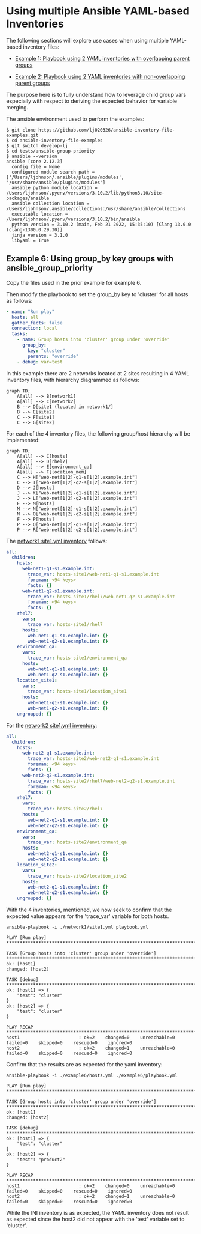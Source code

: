 
Using multiple Ansible YAML-based Inventories  
===

The following sections will explore use cases when using multiple YAML-based inventory files:

* [Example 1: Playbook using 2 YAML inventories with overlapping parent groups](#Example-01)

* [Example 2: Playbook using 2 YAML inventories with non-overlapping parent groups](#Example-02)

The purpose here is to fully understand how to leverage child group vars especially with respect to deriving the expected behavior for variable merging. 

The ansible environment used to perform the examples:

```output
$ git clone https://github.com/lj020326/ansible-inventory-file-examples.git
$ cd ansible-inventory-file-examples
$ git switch develop-lj
$ cd tests/ansible-group-priority
$ ansible --version
ansible [core 2.12.3]
  config file = None
  configured module search path = ['/Users/ljohnson/.ansible/plugins/modules', '/usr/share/ansible/plugins/modules']
  ansible python module location = /Users/ljohnson/.pyenv/versions/3.10.2/lib/python3.10/site-packages/ansible
  ansible collection location = /Users/ljohnson/.ansible/collections:/usr/share/ansible/collections
  executable location = /Users/ljohnson/.pyenv/versions/3.10.2/bin/ansible
  python version = 3.10.2 (main, Feb 21 2022, 15:35:10) [Clang 13.0.0 (clang-1300.0.29.30)]
  jinja version = 3.1.0
  libyaml = True
```



## <a id="Example-06"></a>Example 6: Using group_by key groups with ansible_group_priority

Copy the files used in the prior example for example 6.

Then modify the playbook to set the group_by key to 'cluster' for all hosts as follows:

```yaml
- name: "Run play"
  hosts: all
  gather_facts: false
  connection: local
  tasks:
    - name: Group hosts into 'cluster' group under 'override'
      group_by:
        key: "cluster"
        parents: "override"
    - debug: var=test
```

In this example there are 2 networks located at 2 sites resulting in 4 YAML inventory files, with hierarchy diagrammed as follows:

```mermaid
graph TD;
    A[all] --> B[network1]
    A[all] --> C[network2]
    B --> D[site1 (located in network1/]
    B --> E[site2]
    C --> F[site1]
    C --> G[site2]
```


For each of the 4 inventory files, the following group/host hierarchy will be implemented:

```mermaid
graph TD;
    A[all] --> C[hosts]
    A[all] --> D[rhel7]
    A[all] --> E[environment_qa]
    A[all] --> F[location_mem]
    C --> H["web-net[1|2]-q1-s[1|2].example.int"]
    C --> I["web-net[1|2]-q2-s[1|2].example.int"]
    D --> J[hosts]
    J --> K["web-net[1|2]-q1-s[1|2].example.int"]
    J --> L["web-net[1|2]-q2-s[1|2].example.int"]
    E --> M[hosts]
    M --> N["web-net[1|2]-q1-s[1|2].example.int"]
    M --> O["web-net[1|2]-q2-s[1|2].example.int"]
    F --> P[hosts]
    P --> Q["web-net[1|2]-q1-s[1|2].example.int"]
    P --> R["web-net[1|2]-q2-s[1|2].example.int"]
```

The [network1 site1.yml inventory](./network1/site1.yml) follows:

```yaml
all:
  children:
    hosts:
      web-net1-q1-s1.example.int:
        trace_var: hosts-site1/web-net1-q1-s1.example.int
        foreman: <94 keys>
        facts: {}
      web-net1-q2-s1.example.int:
        trace_var: hosts-site1/rhel7/web-net1-q2-s1.example.int
        foreman: <94 keys>
        facts: {}
    rhel7:
      vars:
        trace_var: hosts-site1/rhel7
      hosts:
        web-net1-q1-s1.example.int: {}
        web-net1-q2-s1.example.int: {}
    environment_qa:
      vars:
        trace_var: hosts-site1/environment_qa
      hosts:
        web-net1-q1-s1.example.int: {}
        web-net1-q2-s1.example.int: {}
    location_site1:
      vars:
        trace_var: hosts-site1/location_site1
      hosts:
        web-net1-q1-s1.example.int: {}
        web-net1-q2-s1.example.int: {}
    ungrouped: {}

```

For the [network2 site1.yml inventory](./network2/site1.yml):

```yaml
all:
  children:
    hosts:
      web-net2-q1-s1.example.int:
        trace_var: hosts-site2/web-net2-q1-s1.example.int
        foreman: <94 keys>
        facts: {}
      web-net2-q2-s1.example.int:
        trace_var: hosts-site2/rhel7/web-net2-q2-s1.example.int
        foreman: <94 keys>
        facts: {}
    rhel7:
      vars:
        trace_var: hosts-site2/rhel7
      hosts:
        web-net2-q1-s1.example.int: {}
        web-net2-q2-s1.example.int: {}
    environment_qa:
      vars:
        trace_var: hosts-site2/environment_qa
      hosts:
        web-net2-q1-s1.example.int: {}
        web-net2-q2-s1.example.int: {}
    location_site2:
      vars:
        trace_var: hosts-site2/location_site2
      hosts:
        web-net2-q1-s1.example.int: {}
        web-net2-q2-s1.example.int: {}
    ungrouped: {}

```

With the 4 inventories, mentioned, we now seek to confirm that the expected value appears for the 'trace_var' variable for both hosts.

```output
ansible-playbook -i ./network1/site1.yml playbook.yml

PLAY [Run play] **********************************************************************************************************************************************************************************************************************************************************

TASK [Group hosts into 'cluster' group under 'override'] *****************************************************************************************************************************************************************************************************************
ok: [host1]
changed: [host2]

TASK [debug] *************************************************************************************************************************************************************************************************************************************************************
ok: [host1] => {
    "test": "cluster"
}
ok: [host2] => {
    "test": "cluster"
}

PLAY RECAP ***************************************************************************************************************************************************************************************************************************************************************
host1                      : ok=2    changed=0    unreachable=0    failed=0    skipped=0    rescued=0    ignored=0   
host2                      : ok=2    changed=1    unreachable=0    failed=0    skipped=0    rescued=0    ignored=0   
```

Confirm that the results are as expected for the yaml inventory:

```output
ansible-playbook -i ./example6/hosts.yml ./example6/playbook.yml 

PLAY [Run play] **********************************************************************************************************************************************************************************************************************************************************

TASK [Group hosts into 'cluster' group under 'override'] *****************************************************************************************************************************************************************************************************************
ok: [host1]
changed: [host2]

TASK [debug] *************************************************************************************************************************************************************************************************************************************************************
ok: [host1] => {
    "test": "cluster"
}
ok: [host2] => {
    "test": "product2"
}

PLAY RECAP ***************************************************************************************************************************************************************************************************************************************************************
host1                      : ok=2    changed=0    unreachable=0    failed=0    skipped=0    rescued=0    ignored=0   
host2                      : ok=2    changed=1    unreachable=0    failed=0    skipped=0    rescued=0    ignored=0   
```

While the INI inventory is as expected, the YAML inventory does not result as expected since the host2 did not appear with the 'test' variable set to 'cluster'.
